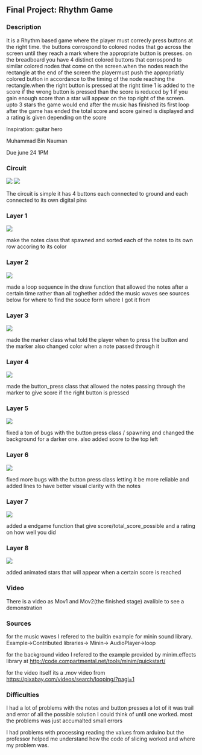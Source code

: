 ## Final Project: Rhythm Game

### Description 

It is a Rhythm based game where the player must correcly press buttons at the right time. the buttons corrospond to colored nodes that go across the screen until they reach a mark where the appropriate button is presses. on the breadboard you have 4 distinct colored buttons that corrospond to similar colored nodes that come on the screen.when the nodes reach the rectangle at the end of the screen the playermust push the appropriatly colored button in accordance to the timing of the node  reaching the rectangle.when the right button is pressed at the right time 1 is added to the score if the wrong button is pressed than the score is reduced by 1 if you gain enough score than a star will appear on the top right of the screen. upto 3 stars the game would end after the music has finished its first loop after the game has ended the total score and score gained is displayed and a rating is given depending on the score

Inspiration: guitar hero

Muhammad Bin Nauman

Due june 24 1PM

### Circuit

![](sketch.jpg)
![](sketch2.jpg)

The circuit is simple it has 4 buttons each connected to ground and each connected to its own digital pins

### Layer 1
![](pic1.png)

make the notes class that spawned and sorted each of the notes to its own row accoring to its color

### Layer 2
![](pic2.png)

made a loop sequence in the draw function that allowed the notes after a certain time rather than all toghether 
added the music waves see sources below for where to find the souce form where I got it from

### Layer 3
![](pic3.png)

made the marker class what told the player when to press the button and the marker also changed color when a note passed through it

### Layer 4
![](pic4.png)

made the button_press class that allowed the notes passing through the marker to give score if the right button is pressed

### Layer 5
![](pic5.png)

fixed a ton of bugs with the button press class / spawning and changed the background for a darker one.
also added score to the top left

### Layer 6
![](pic6.png)

fixed more bugs with the button press class letting it be more reliable and added lines to have better visual clarity with the notes

### Layer 7
![](pic7.png)

added a endgame function that give score/total_score_possible and a rating on how well you did

### Layer 8
![](pic8.png)

added animated stars that will appear when a certain score is reached 

### Video

There is a video as Mov1 and Mov2(the finished stage) avalible to see a demonstration

### Sources

for the music waves I refered to the builtin example for minin sound library. Example->Contributed libraries-> Minin-> AudioPlayer->loop

for the background video I refered to the example provided by minim.effects library at http://code.compartmental.net/tools/minim/quickstart/

for the video itself its a .mov video from https://pixabay.com/videos/search/looping/?pagi=1

### Difficulties

I had a lot of problems with the notes and button presses a lot of it was trail and error of all the possible solution I could think of
until one worked. most the problems was just accumalted small errors

I had problems with processing reading the values from arduino but the professor helped me understand how the code of slicing worked and where my problem was.
